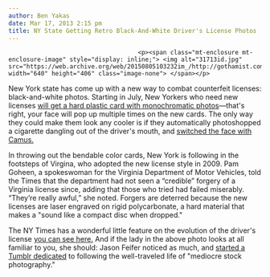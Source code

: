 ```yaml
---
author: Ben Yakas
date: Mar 17, 2013 2:15 pm
title: NY State Getting Retro Black-And-White Driver's License Photos
---
```


	
										<p><span class="mt-enclosure mt-enclosure-image" style="display: inline;"> <img alt="31713id.jpg" src="https://web.archive.org/web/20150805103232im_/http://gothamist.com/attachments/byakas/31713id.jpg" width="640" height="406" class="image-none"> </span></p>

<p>New York state has come up with a new way to combat counterfeit licenses: black-and-white photos. Starting in July, New Yorkers who need new licenses <a href="https://web.archive.org/web/20150805103232/http://www.nytimes.com/2013/03/17/nyregion/new-york-state-will-fight-fake-licenses-with-new-tactics.html?ref=nyregion&amp;_r=1&amp;">will get a hard plastic card with monochromatic photos</a>&#x2014;that&apos;s right, your face will pop up multiple times on the new cards. The only way they could make them look any cooler is if they automatically photoshopped a cigarette dangling out of the driver&apos;s mouth, and <a href="https://web.archive.org/web/20150805103232/http://i.imgur.com/JATDa.jpg">switched the face with Camus.</a></p>

<p>In throwing out the bendable color cards, New York is following in the footsteps of Virgina, who adopted the new license style in 2009. Pam Goheen, a spokeswoman for the Virginia Department of Motor Vehicles, told the Times that the department had not seen a &#x201C;credible&#x201D; forgery of a Virginia license since, adding that those who tried had failed miserably. &#x201C;They&#x2019;re really awful,&#x201D; she noted. Forgers are deterred because the new licenses are laser engraved on rigid polycarbonate, a hard material that makes a &quot;sound like a compact disc when dropped.&quot;</p>

<p>The NY Times has a wonderful little feature on the evolution of the driver&apos;s license <a href="https://web.archive.org/web/20150805103232/http://www.nytimes.com/interactive/2013/03/17/nyregion/17licenses-evolution.html?ref=nyregion">you can see here.</a> And if the lady in the above photo looks at all familiar to you, she should: Jason Feifer noticed as much, and <a href="https://web.archive.org/web/20150805103232/http://newyorklicenselady.tumblr.com/">started a Tumblr dedicated</a> to following the well-traveled life of &quot;mediocre stock photography.&quot;</p>					
										
									
				
